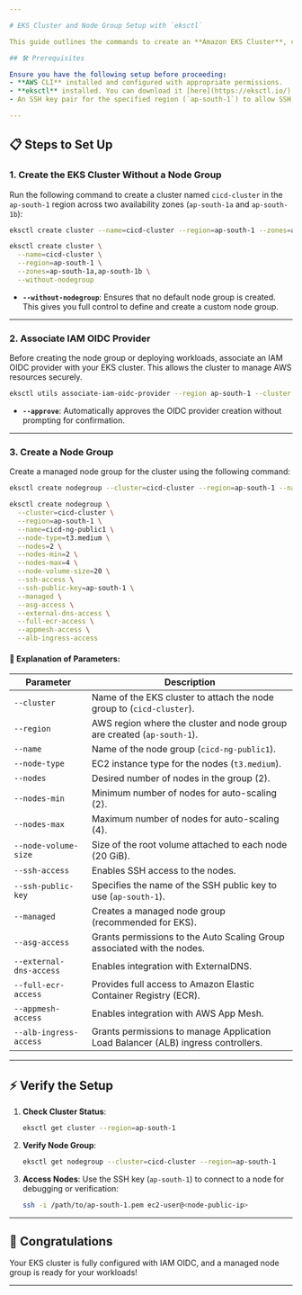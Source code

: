 ```yaml
---

# EKS Cluster and Node Group Setup with `eksctl`

This guide outlines the commands to create an **Amazon EKS Cluster**, configure IAM OIDC, and add a **Node Group** using the `eksctl` tool.

## 🛠️ Prerequisites

Ensure you have the following setup before proceeding:
- **AWS CLI** installed and configured with appropriate permissions.
- **eksctl** installed. You can download it [here](https://eksctl.io/).
- An SSH key pair for the specified region (`ap-south-1`) to allow SSH access to the nodes.

---
```


## 📋 Steps to Set Up

### 1. **Create the EKS Cluster Without a Node Group**

Run the following command to create a cluster named `cicd-cluster` in the `ap-south-1` region across two availability zones (`ap-south-1a` and `ap-south-1b`):

```bash
eksctl create cluster --name=cicd-cluster --region=ap-south-1 --zones=ap-south-1a,ap-south-1b --without-nodegroup
```

```bash
eksctl create cluster \
  --name=cicd-cluster \
  --region=ap-south-1 \
  --zones=ap-south-1a,ap-south-1b \
  --without-nodegroup
```

- **`--without-nodegroup`**: Ensures that no default node group is created. This gives you full control to define and create a custom node group.

---

### 2. **Associate IAM OIDC Provider**

Before creating the node group or deploying workloads, associate an IAM OIDC provider with your EKS cluster. This allows the cluster to manage AWS resources securely.

```bash
eksctl utils associate-iam-oidc-provider --region ap-south-1 --cluster cicd-cluster --approve
```

- **`--approve`**: Automatically approves the OIDC provider creation without prompting for confirmation.

---

### 3. **Create a Node Group**

Create a managed node group for the cluster using the following command:

```bash
eksctl create nodegroup --cluster=cicd-cluster --region=ap-south-1 --name=cicd-ng-public1 --node-type=t3.medium --nodes=2 --nodes-min=2 --nodes-max=4 --node-volume-size=20 --ssh-access --ssh-public-key=ap-south-1 --managed --asg-access --external-dns-access --full-ecr-access --appmesh-access --alb-ingress-access
```

```bash
eksctl create nodegroup \
  --cluster=cicd-cluster \
  --region=ap-south-1 \
  --name=cicd-ng-public1 \
  --node-type=t3.medium \
  --nodes=2 \
  --nodes-min=2 \
  --nodes-max=4 \
  --node-volume-size=20 \
  --ssh-access \
  --ssh-public-key=ap-south-1 \
  --managed \
  --asg-access \
  --external-dns-access \
  --full-ecr-access \
  --appmesh-access \
  --alb-ingress-access
```

#### 📝 Explanation of Parameters:

| Parameter                | Description                                                                                 |
|--------------------------|---------------------------------------------------------------------------------------------|
| `--cluster`             | Name of the EKS cluster to attach the node group to (`cicd-cluster`).                       |
| `--region`              | AWS region where the cluster and node group are created (`ap-south-1`).                     |
| `--name`                | Name of the node group (`cicd-ng-public1`).                                                 |
| `--node-type`           | EC2 instance type for the nodes (`t3.medium`).                                              |
| `--nodes`               | Desired number of nodes in the group (2).                                                   |
| `--nodes-min`           | Minimum number of nodes for auto-scaling (2).                                               |
| `--nodes-max`           | Maximum number of nodes for auto-scaling (4).                                               |
| `--node-volume-size`    | Size of the root volume attached to each node (20 GiB).                                      |
| `--ssh-access`          | Enables SSH access to the nodes.                                                            |
| `--ssh-public-key`      | Specifies the name of the SSH public key to use (`ap-south-1`).                             |
| `--managed`             | Creates a managed node group (recommended for EKS).                                         |
| `--asg-access`          | Grants permissions to the Auto Scaling Group associated with the nodes.                     |
| `--external-dns-access` | Enables integration with ExternalDNS.                                                       |
| `--full-ecr-access`     | Provides full access to Amazon Elastic Container Registry (ECR).                            |
| `--appmesh-access`      | Enables integration with AWS App Mesh.                                                      |
| `--alb-ingress-access`  | Grants permissions to manage Application Load Balancer (ALB) ingress controllers.           |

---

## ⚡ Verify the Setup

1. **Check Cluster Status**:
   ```bash
   eksctl get cluster --region=ap-south-1
   ```

2. **Verify Node Group**:
   ```bash
   eksctl get nodegroup --cluster=cicd-cluster --region=ap-south-1
   ```

3. **Access Nodes**:
   Use the SSH key (`ap-south-1`) to connect to a node for debugging or verification:
   ```bash
   ssh -i /path/to/ap-south-1.pem ec2-user@<node-public-ip>
   ```

---

## 🎉 Congratulations

Your EKS cluster is fully configured with IAM OIDC, and a managed node group is ready for your workloads!

--- 
